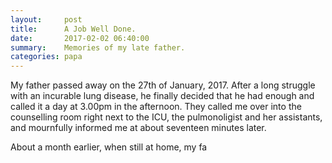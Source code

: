 ```yaml
---
layout:     post
title:      A Job Well Done.
date:       2017-02-02 06:40:00
summary:    Memories of my late father.
categories: papa
---
```


My father passed away on the 27th of January, 2017. After a long struggle with an incurable lung disease, he finally decided that he had enough and called it a day at 3.00pm in the afternoon. They called me over into the counselling room right next to the ICU, the pulmonoligist and her assistants, and mournfully informed me at about seventeen minutes later.

About a month earlier, when still at home, my fa
